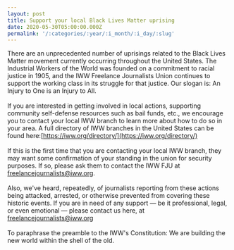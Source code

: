 ```yaml
---
layout: post
title: Support your local Black Lives Matter uprising
date: 2020-05-30T05:00:00.000Z
permalink: '/:categories/:year/:i_month/:i_day/:slug'
---
```

There are an unprecedented number of uprisings related to the Black Lives Matter movement currently occurring throughout the United States. The Industrial Workers of the World was founded on a commitment to racial justice in 1905, and the IWW Freelance Journalists Union continues to support the working class in its struggle for that justice. Our slogan is: An Injury to One is an Injury to All.<br><br>
If you are interested in getting involved in local actions, supporting community self-defense resources such as bail funds, etc., we encourage you to contact your local IWW branch to learn more about how to do so in your area. A full directory of IWW branches in the United States can be found here:[https://iww.org/directory/](https://iww.org/directory/)<br><br> 
If this is the first time that you are contacting your local IWW branch, they may want some confirmation of your standing in the union for security purposes. If so, please ask them to contact the IWW FJU at [freelancejournalists@iww.org](mailto:freelancejournalists@iww.org).<br><br> 
Also, we've heard, repeatedly, of journalists reporting from these actions being attacked, arrested, or otherwise prevented from covering these historic events. If you are in need of any support — be it professional, legal, or even emotional — please contact us here, at [freelancejournalists@iww.org](mailto:freelancejournalists@iww.org)<br><br>
To paraphrase the preamble to the IWW's Constitution: We are building the new world within the shell of the old.<br><br>
